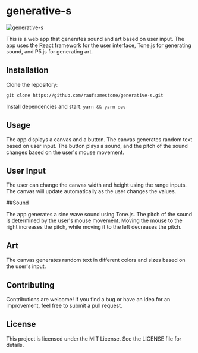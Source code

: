 # generative-s

![generative-s](https://user-images.githubusercontent.com/34893128/225147855-bea9e698-f003-44d7-8ae4-95990e3df3f5.png)


This is a web app that generates sound and art based on user input. The app uses the React framework for the user interface, Tone.js for generating sound, and P5.js for generating art.

## Installation

Clone the repository: 

`git clone https://github.com/raufsamestone/generative-s.git`

Install dependencies and start. 
`yarn && yarn dev`

## Usage

The app displays a canvas and a button. The canvas generates random text based on user input. The button plays a sound, and the pitch of the sound changes based on the user's mouse movement.

## User Input

The user can change the canvas width and height using the range inputs. The canvas will update automatically as the user changes the values.


##Sound

The app generates a sine wave sound using Tone.js. The pitch of the sound is determined by the user's mouse movement. Moving the mouse to the right increases the pitch, while moving it to the left decreases the pitch.

## Art

The canvas generates random text in different colors and sizes based on the user's input.

## Contributing

Contributions are welcome! If you find a bug or have an idea for an improvement, feel free to submit a pull request.

## License

This project is licensed under the MIT License. See the LICENSE file for details.

